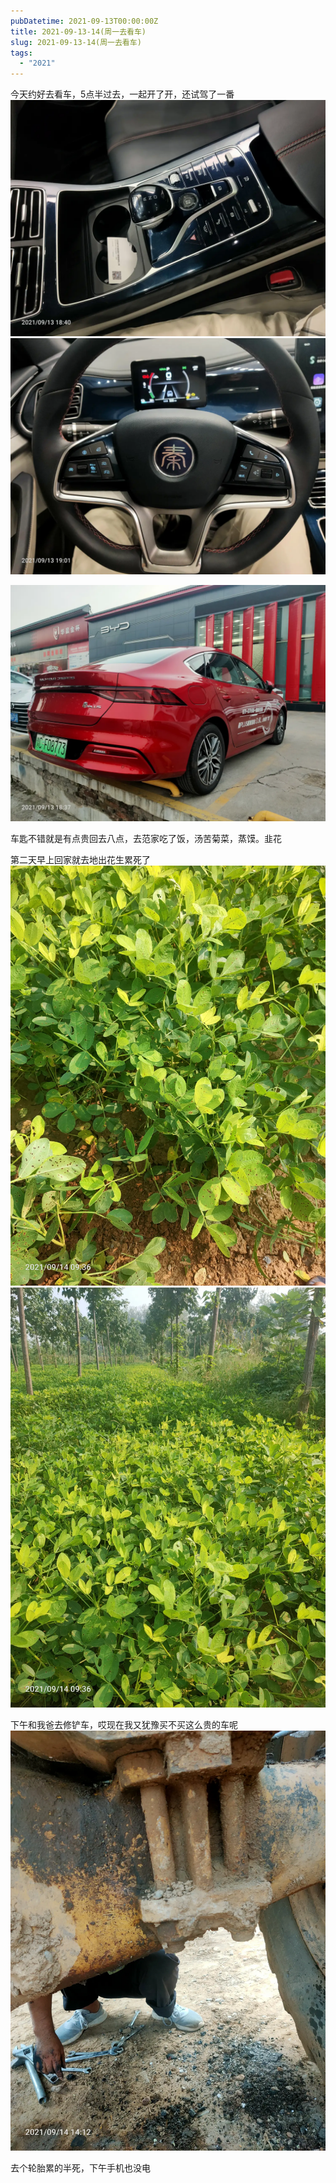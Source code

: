 ```yaml
---
pubDatetime: 2021-09-13T00:00:00Z
title: 2021-09-13-14(周一去看车)
slug: 2021-09-13-14(周一去看车)
tags:
  - "2021"
---
```


今天约好去看车，5点半过去，一起开了开，还试驾了一番
![](../../img/6904315-ce9cc11a650c52cc.jpg)
![](../../img/6904315-cd4d9cbab1fb6c86.jpg)

![](../../img/6904315-3ddc3e2cb8bba7d4.jpg)

车匙不错就是有点贵回去八点，去范家吃了饭，汤苦菊菜，蒸馍。韭花

第二天早上回家就去地出花生累死了
![](../../img/6904315-8af0fba106b7591e.jpg)
![](../../img/6904315-5cb49dc3c52880c1.jpg)

下午和我爸去修铲车，哎现在我又犹豫买不买这么贵的车呢
![](../../img/6904315-56cb792ddaa085a4.jpg)

去个轮胎累的半死，下午手机也没电
